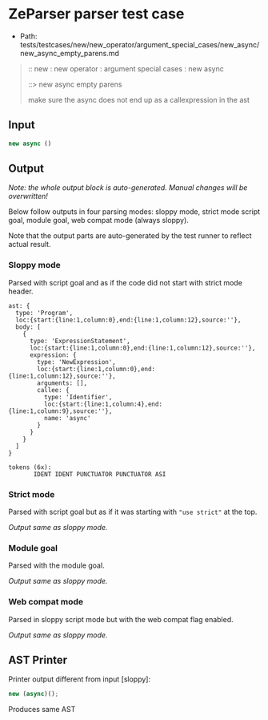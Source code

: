 # ZeParser parser test case

- Path: tests/testcases/new/new_operator/argument_special_cases/new_async/new_async_empty_parens.md

> :: new : new operator : argument special cases : new async
>
> ::> new async empty parens
>
> make sure the async does not end up as a callexpression in the ast

## Input

`````js
new async ()
`````

## Output

_Note: the whole output block is auto-generated. Manual changes will be overwritten!_

Below follow outputs in four parsing modes: sloppy mode, strict mode script goal, module goal, web compat mode (always sloppy).

Note that the output parts are auto-generated by the test runner to reflect actual result.

### Sloppy mode

Parsed with script goal and as if the code did not start with strict mode header.

`````
ast: {
  type: 'Program',
  loc:{start:{line:1,column:0},end:{line:1,column:12},source:''},
  body: [
    {
      type: 'ExpressionStatement',
      loc:{start:{line:1,column:0},end:{line:1,column:12},source:''},
      expression: {
        type: 'NewExpression',
        loc:{start:{line:1,column:0},end:{line:1,column:12},source:''},
        arguments: [],
        callee: {
          type: 'Identifier',
          loc:{start:{line:1,column:4},end:{line:1,column:9},source:''},
          name: 'async'
        }
      }
    }
  ]
}

tokens (6x):
       IDENT IDENT PUNCTUATOR PUNCTUATOR ASI
`````

### Strict mode

Parsed with script goal but as if it was starting with `"use strict"` at the top.

_Output same as sloppy mode._

### Module goal

Parsed with the module goal.

_Output same as sloppy mode._

### Web compat mode

Parsed in sloppy script mode but with the web compat flag enabled.

_Output same as sloppy mode._

## AST Printer

Printer output different from input [sloppy]:

````js
new (async)();
````

Produces same AST
